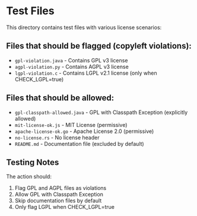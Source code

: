 # Test Files

This directory contains test files with various license scenarios:

## Files that should be flagged (copyleft violations):
- `gpl-violation.java` - Contains GPL v3 license
- `agpl-violation.py` - Contains AGPL v3 license  
- `lgpl-violation.c` - Contains LGPL v2.1 license (only when CHECK_LGPL=true)

## Files that should be allowed:
- `gpl-classpath-allowed.java` - GPL with Classpath Exception (explicitly allowed)
- `mit-license-ok.js` - MIT License (permissive)
- `apache-license-ok.go` - Apache License 2.0 (permissive)
- `no-license.rs` - No license header
- `README.md` - Documentation file (excluded by default)

## Testing Notes

The action should:
1. Flag GPL and AGPL files as violations
2. Allow GPL with Classpath Exception
3. Skip documentation files by default
4. Only flag LGPL when CHECK_LGPL=true
